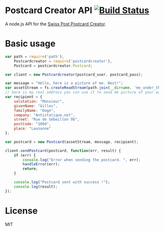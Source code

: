 # Postcard Creator API [![Build Status](https://travis-ci.org/gido/postcardcreator.svg?branch=master)](https://travis-ci.org/gido/postcardcreator)
A node.js API for the [Swiss Post Postcard Creator](http://postcardcreator.post.ch).

# Basic usage

```javascript
var path = require('path'),
    Postcardcreator = require('postcardcreator'),
    Postcard = postcardcreator.Postcard;

var client = new Postcardcreator(postcard_user, postcard_pass);

var message = "Hello, here is a picture of me. Best!";
var assetStream = fs.createReadStream(path.join(__dirname, 'me_under_the_sun.jpg'));
// here is my real address you can use it to send me picture of your works ;-)
var recipient = {
    salutation: "Monsieur",
    givenName: "Gilles",
    familyName: "Doge",
    company: "Antistatique.net",
    street: "Rue de Sébeillon 9b",
    postCode: "1004",
    place: "Lausanne"
};

var postcard = new Postcard(assetStream, message, recipient);

client.sendPostcard(postcard, function(err, result) {
    if (err) {
        console.log("Error when sending the postcard. ", err);
        handleError(err);
        return;
    }

    console.log("Postcard sent with success !");
    console.log(result);
});
```


# License
MIT
